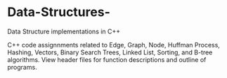 # Data-Structures-
Data Structure implementations in C++

C++ code assignnments related to Edge, Graph, Node, Huffman Process, Hashing, Vectors, Binary Search Trees, Linked List, Sorting, and B-tree algorithms. View header files for function descriptions and outline of programs.
